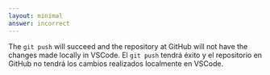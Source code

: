 ```yaml
---
layout: minimal
answer: incorrect
---
```


The `git push` will succeed and the repository at GitHub will not have the changes made locally in VSCode.
El `git push` tendrá éxito y el repositorio en GitHub no tendrá los cambios realizados localmente en VSCode.